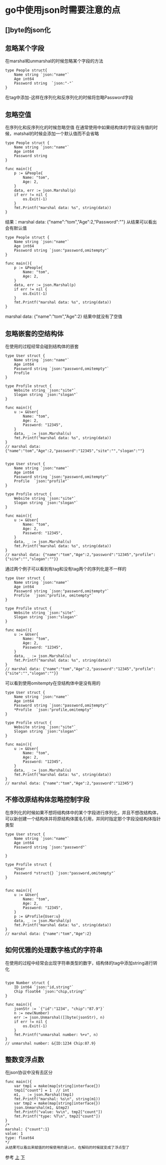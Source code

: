 # go中使用json时需要注意的点

## []byte的json化


## 忽略某个字段
在marshal和unmarshal的时候忽略某个字段的方法
```
type People struct{
	Name string `json:"name"`
	Age int64
	Password string  `json:"-"`
}
```
在tag中添加-这样在序列化和反序列化的时候将忽略Password字段

## 忽略空值
在序列化和反序列化的时候忽略空值
在通常使用中如果结构体的字段没有值的时候，matshal的时候会添加一个默认值而不会省略
```
type People struct {
	Name string `json:"name"`
	Age int64
	Password string
}

func main(){
	p := &People{
		Name: "tom",
		Age: 2,
	}
	data, err := json.Marshal(p)
	if err != nil {
		os.Exit(-1)
	}
	fmt.Printf("marshal data: %s", string(data))
}
```
结果：marshal data: {"name":"tom","Age":2,"Password":""} 从结果可以看出会有默认值
```
type People struct {
	Name string `json:"name"`
	Age int64
	Password string `json:"password,omitempty"`
}

func main(){
	p := &People{
		Name: "tom",
		Age: 2,
	}
	data, err := json.Marshal(p)
	if err != nil {
		os.Exit(-1)
	}
	fmt.Printf("marshal data: %s", string(data))
}
```
marshal data: {"name":"tom","Age":2} 结果中就没有了空值

## 忽略嵌套的空结构体
在使用的过程经常会碰到结构体的嵌套
```
type User struct {
	Name string `json:"name"`
	Age int64
	Password string `json:"password,omitempty"`
	Profile  
}

type Profile struct {
	Website string `json:"site"`
	Slogan string `json:"slogan"`
}

func main(){
	u := &User{
		Name: "tom",
		Age: 2,
		Password: "12345",
	}
	data, _ := json.Marshal(u)
	fmt.Printf("marshal data: %s", string(data))
}
// marshal data: {"name":"tom","Age":2,"password":"12345","site":"","slogan":""}
```

```

type User struct {
	Name string `json:"name"`
	Age int64
	Password string `json:"password,omitempty"`
	Profile  `json:"profile"`
}

type Profile struct {
	Website string `json:"site"`
	Slogan string `json:"slogan"`
}

func main(){
	u := &User{
		Name: "tom",
		Age: 2,
		Password: "12345",
	}
	data, _ := json.Marshal(u)
	fmt.Printf("marshal data: %s", string(data))
}
// marshal data: {"name":"tom","Age":2,"password":"12345","profile":{"site":"","slogan":""}}
```
通过两个例子可以看到有tag和没有tag两个的序列化是不一样的

```
type User struct {
	Name string `json:"name"`
	Age int64
	Password string `json:"password,omitempty"`
	Profile  `json:"profile, omitempty"`
}

type Profile struct {
	Website string `json:"site"`
	Slogan string `json:"slogan"`
}

func main(){
	u := &User{
		Name: "tom",
		Age: 2,
		Password: "12345",
	}
	data, _ := json.Marshal(u)
	fmt.Printf("marshal data: %s", string(data))
}
// marshal data: {"name":"tom","Age":2,"password":"12345","profile":{"site":"","slogan":""}}
```
可以看到使用omitempty在空结构体中是没有用的
```
type User struct {
	Name string `json:"name"`
	Age int64
	Password string `json:"password,omitempty"`
	*Profile  `json:"profile,omitempty"`
}

type Profile struct {
	Website string `json:"site"`
	Slogan string `json:"slogan"`
}

func main(){
	u := &User{
		Name: "tom",
		Age: 2,
		Password: "12345",
	}
	data, _ := json.Marshal(u)
	fmt.Printf("marshal data: %s", string(data))
}
// marshal data: {"name":"tom","Age":2,"password":"12345"}
```


## 不修改原结构体忽略控制字段
在序列化的时候如果不想将结构体中的某个字段进行序列化，并且不想改结构体，可以新创建一个结构体并将原结构体匿名引用，并同时指定那个字段没结构体指针类型
```
type User struct {
	Name string `json:"name"`
	Age int64
	Password string `json:"password"`

}

type Profile struct {
	*User
	Password *struct{} `json:"password,omitempty"`
}


func main(){
	u := &User{
		Name: "tom",
		Age: 2,
		Password: "12345",
	}
	p := &Profile{User:u}
	data, _ := json.Marshal(p)
	fmt.Printf("marshal data: %s", string(data))
}
// marshal data: {"name":"tom","Age":2}
```


## 如何优雅的处理数字格式的字符串
在使用的过程中经常会出现字符串类型的数字，结构体的tag中添加string进行转化
```

type Number struct {
	ID int64 `json:"id,string"`
	Chip float64 `json:"chip,string"`
}

func main(){
	jsonStr := `{"id":"1234", "chip":"87.9"}`
	n := new(Number)
	err := json.Unmarshal([]byte(jsonStr), n)
	if err != nil {
		os.Exit(-1)
	}
	fmt.Printf("unmarshal number: %+v", n)
}
// unmarshal number: &{ID:1234 Chip:87.9}
```

## 整数变浮点数
在json协议中没有去区分
```
func main(){
	var tmp1 = make(map[string]interface{})
	tmp1["count"] = 1  // int
	m1, _ := json.Marshal(tmp1)
	fmt.Printf("marshal: %s\n", string(m1))
	var tmp2 = make(map[string]interface{})
	json.Unmarshal(m1, &tmp2)
	fmt.Printf("value: %v\n", tmp2["count"])
	fmt.Printf("type: %T\n", tmp2["count"])
}
/*
marshal: {"count":1}
value: 1
type: float64
*/
从结果可以看出来赋值的时候使用的是int，在解码的时候就变成了浮点型了
```






参考
[上](https://mp.weixin.qq.com/s/47VgCbuI2TbQ2G385vazVw)
[下](https://mp.weixin.qq.com/s/jUIXmYl5735LqK2oL6jMRg)











